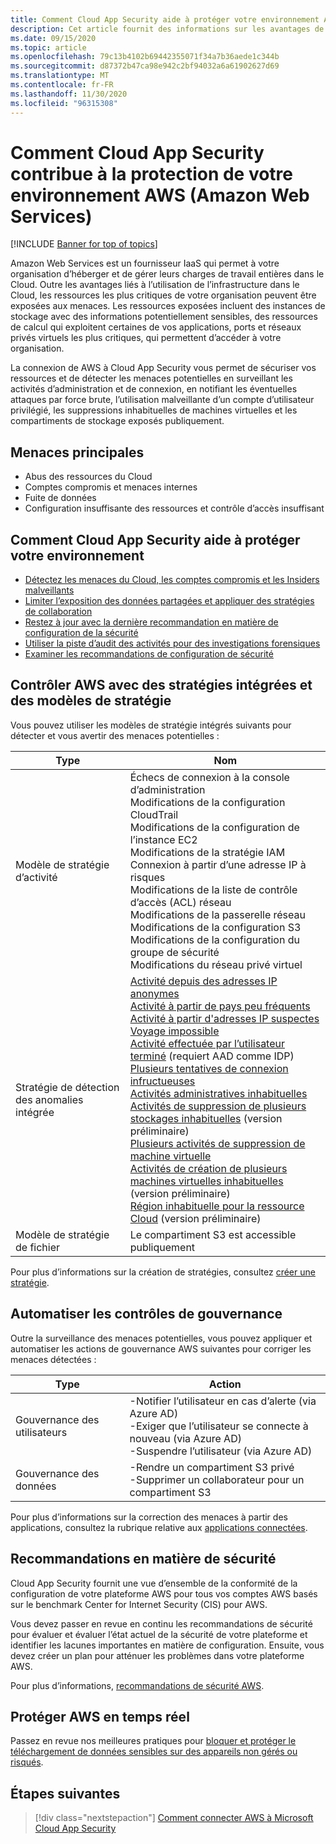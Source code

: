 ```yaml
---
title: Comment Cloud App Security aide à protéger votre environnement Amazon Web Services
description: Cet article fournit des informations sur les avantages de la connexion de votre application AWS à Cloud App Security à l’aide du connecteur API pour la visibilité et le contrôle de l’utilisation.
ms.date: 09/15/2020
ms.topic: article
ms.openlocfilehash: 79c13b4102b69442355071f34a7b36aede1c344b
ms.sourcegitcommit: d87372b47ca98e942c2bf94032a6a61902627d69
ms.translationtype: MT
ms.contentlocale: fr-FR
ms.lasthandoff: 11/30/2020
ms.locfileid: "96315308"
---
```

# <a name="how-cloud-app-security-helps-protect-your-amazon-web-services-aws-environment"></a>Comment Cloud App Security contribue à la protection de votre environnement AWS (Amazon Web Services)

[!INCLUDE [Banner for top of topics](includes/banner.md)]

Amazon Web Services est un fournisseur IaaS qui permet à votre organisation d’héberger et de gérer leurs charges de travail entières dans le Cloud. Outre les avantages liés à l’utilisation de l’infrastructure dans le Cloud, les ressources les plus critiques de votre organisation peuvent être exposées aux menaces. Les ressources exposées incluent des instances de stockage avec des informations potentiellement sensibles, des ressources de calcul qui exploitent certaines de vos applications, ports et réseaux privés virtuels les plus critiques, qui permettent d’accéder à votre organisation.

La connexion de AWS à Cloud App Security vous permet de sécuriser vos ressources et de détecter les menaces potentielles en surveillant les activités d’administration et de connexion, en notifiant les éventuelles attaques par force brute, l’utilisation malveillante d’un compte d’utilisateur privilégié, les suppressions inhabituelles de machines virtuelles et les compartiments de stockage exposés publiquement.

## <a name="main-threats"></a>Menaces principales

- Abus des ressources du Cloud
- Comptes compromis et menaces internes
- Fuite de données
- Configuration insuffisante des ressources et contrôle d’accès insuffisant

## <a name="how-cloud-app-security-helps-to-protect-your-environment"></a>Comment Cloud App Security aide à protéger votre environnement

- [Détectez les menaces du Cloud, les comptes compromis et les Insiders malveillants](best-practices.md#detect-cloud-threats-compromised-accounts-malicious-insiders-and-ransomware)
- [Limiter l’exposition des données partagées et appliquer des stratégies de collaboration](best-practices.md#limit-exposure-of-shared-data-and-enforce-collaboration-policies)
- [Restez à jour avec la dernière recommandation en matière de configuration de la sécurité](security-config-aws.md)
- [Utiliser la piste d’audit des activités pour des investigations forensiques](best-practices.md#use-the-audit-trail-of-activities-for-forensic-investigations)
- [Examiner les recommandations de configuration de sécurité](security-config-aws.md)

## <a name="control-aws-with-built-in-policies-and-policy-templates"></a>Contrôler AWS avec des stratégies intégrées et des modèles de stratégie

Vous pouvez utiliser les modèles de stratégie intégrés suivants pour détecter et vous avertir des menaces potentielles :

| Type | Nom |
| ---- | ---- |
| Modèle de stratégie d’activité | Échecs de connexion à la console d’administration<br />Modifications de la configuration CloudTrail<br />Modifications de la configuration de l’instance EC2<br />Modifications de la stratégie IAM<br />Connexion à partir d’une adresse IP à risques<br />Modifications de la liste de contrôle d’accès (ACL) réseau<br />Modifications de la passerelle réseau<br />Modifications de la configuration S3<br />Modifications de la configuration du groupe de sécurité<br />Modifications du réseau privé virtuel |
| Stratégie de détection des anomalies intégrée | [Activité depuis des adresses IP anonymes](anomaly-detection-policy.md#activity-from-anonymous-ip-addresses)<br />[Activité à partir de pays peu fréquents](anomaly-detection-policy.md#activity-from-infrequent-country)<br />[Activité à partir d'adresses IP suspectes](anomaly-detection-policy.md#activity-from-suspicious-ip-addresses)<br />[Voyage impossible](anomaly-detection-policy.md#impossible-travel)<br />[Activité effectuée par l’utilisateur terminé](anomaly-detection-policy.md#activity-performed-by-terminated-user) (requiert AAD comme IDP)<br />[Plusieurs tentatives de connexion infructueuses](anomaly-detection-policy.md#multiple-failed-login-attempts)<br />[Activités administratives inhabituelles](anomaly-detection-policy.md#unusual-activities-by-user)<br />[Activités de suppression de plusieurs stockages inhabituelles](anomaly-detection-policy.md#unusual-activities-by-user) (version préliminaire)<br />[Plusieurs activités de suppression de machine virtuelle](anomaly-detection-policy.md#multiple-delete-vm-activities)<br />[Activités de création de plusieurs machines virtuelles inhabituelles](anomaly-detection-policy.md#unusual-activities-by-user) (version préliminaire)<br />[Région inhabituelle pour la ressource Cloud](anomaly-detection-policy.md#unusual-activities-by-user) (version préliminaire) |
| Modèle de stratégie de fichier | Le compartiment S3 est accessible publiquement |

Pour plus d’informations sur la création de stratégies, consultez [créer une stratégie](control-cloud-apps-with-policies.md#create-a-policy).

## <a name="automate-governance-controls"></a>Automatiser les contrôles de gouvernance

Outre la surveillance des menaces potentielles, vous pouvez appliquer et automatiser les actions de gouvernance AWS suivantes pour corriger les menaces détectées :

| Type | Action |
| ---- | ---- |
| Gouvernance des utilisateurs | -Notifier l’utilisateur en cas d’alerte (via Azure AD)<br />-Exiger que l’utilisateur se connecte à nouveau (via Azure AD)<br />-Suspendre l’utilisateur (via Azure AD) |
| Gouvernance des données | -Rendre un compartiment S3 privé<br />-Supprimer un collaborateur pour un compartiment S3 |

Pour plus d’informations sur la correction des menaces à partir des applications, consultez la rubrique relative aux [applications connectées](governance-actions.md).

## <a name="security-recommendations"></a>Recommandations en matière de sécurité

Cloud App Security fournit une vue d’ensemble de la conformité de la configuration de votre plateforme AWS pour tous vos comptes AWS basés sur le benchmark Center for Internet Security (CIS) pour AWS.

Vous devez passer en revue en continu les recommandations de sécurité pour évaluer et évaluer l’état actuel de la sécurité de votre plateforme et identifier les lacunes importantes en matière de configuration. Ensuite, vous devez créer un plan pour atténuer les problèmes dans votre plateforme AWS.

Pour plus d’informations, [recommandations de sécurité AWS](security-config-aws.md).

## <a name="protect-aws-in-real-time"></a>Protéger AWS en temps réel

Passez en revue nos meilleures pratiques pour [bloquer et protéger le téléchargement de données sensibles sur des appareils non gérés ou risqués](best-practices.md#block-and-protect-download-of-sensitive-data-to-unmanaged-or-risky-devices).

## <a name="next-steps"></a>Étapes suivantes

> [!div class="nextstepaction"]
> [Comment connecter AWS à Microsoft Cloud App Security](connect-aws-to-microsoft-cloud-app-security.md)
